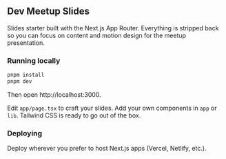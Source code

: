 ## Dev Meetup Slides

Slides starter built with the Next.js App Router. Everything is stripped back so you can focus on content and motion design for the meetup presentation.

### Running locally

```bash
pnpm install
pnpm dev
```

Then open http://localhost:3000.

Edit `app/page.tsx` to craft your slides. Add your own components in `app` or `lib`. Tailwind CSS is ready to go out of the box.

### Deploying

Deploy wherever you prefer to host Next.js apps (Vercel, Netlify, etc.).
